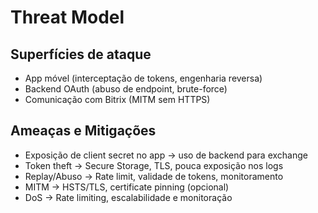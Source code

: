 # Threat Model

## Superfícies de ataque
- App móvel (interceptação de tokens, engenharia reversa)
- Backend OAuth (abuso de endpoint, brute-force)
- Comunicação com Bitrix (MITM sem HTTPS)

## Ameaças e Mitigações
- Exposição de client secret no app → uso de backend para exchange
- Token theft → Secure Storage, TLS, pouca exposição nos logs
- Replay/Abuso → Rate limit, validade de tokens, monitoramento
- MITM → HSTS/TLS, certificate pinning (opcional)
- DoS → Rate limiting, escalabilidade e monitoração